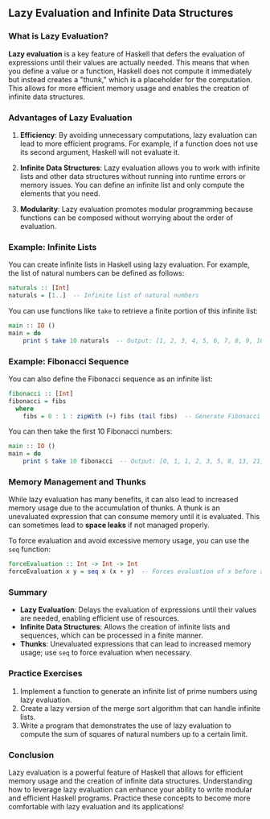 ## Lazy Evaluation and Infinite Data Structures

### What is Lazy Evaluation?

**Lazy evaluation** is a key feature of Haskell that defers the evaluation of expressions until their values are actually needed. This means that when you define a value or a function, Haskell does not compute it immediately but instead creates a "thunk," which is a placeholder for the computation. This allows for more efficient memory usage and enables the creation of infinite data structures.

### Advantages of Lazy Evaluation

1. **Efficiency**: By avoiding unnecessary computations, lazy evaluation can lead to more efficient programs. For example, if a function does not use its second argument, Haskell will not evaluate it.

2. **Infinite Data Structures**: Lazy evaluation allows you to work with infinite lists and other data structures without running into runtime errors or memory issues. You can define an infinite list and only compute the elements that you need.

3. **Modularity**: Lazy evaluation promotes modular programming because functions can be composed without worrying about the order of evaluation.

### Example: Infinite Lists

You can create infinite lists in Haskell using lazy evaluation. For example, the list of natural numbers can be defined as follows:

```haskell
naturals :: [Int]
naturals = [1..]  -- Infinite list of natural numbers
```

You can use functions like `take` to retrieve a finite portion of this infinite list:

```haskell
main :: IO ()
main = do
    print $ take 10 naturals  -- Output: [1, 2, 3, 4, 5, 6, 7, 8, 9, 10]
```

### Example: Fibonacci Sequence

You can also define the Fibonacci sequence as an infinite list:

```haskell
fibonacci :: [Int]
fibonacci = fibs
  where
    fibs = 0 : 1 : zipWith (+) fibs (tail fibs)  -- Generate Fibonacci numbers
```

You can then take the first 10 Fibonacci numbers:

```haskell
main :: IO ()
main = do
    print $ take 10 fibonacci  -- Output: [0, 1, 1, 2, 3, 5, 8, 13, 21, 34]
```

### Memory Management and Thunks

While lazy evaluation has many benefits, it can also lead to increased memory usage due to the accumulation of thunks. A thunk is an unevaluated expression that can consume memory until it is evaluated. This can sometimes lead to **space leaks** if not managed properly.

To force evaluation and avoid excessive memory usage, you can use the `seq` function:

```haskell
forceEvaluation :: Int -> Int -> Int
forceEvaluation x y = seq x (x + y)  -- Forces evaluation of x before adding
```

### Summary

- **Lazy Evaluation**: Delays the evaluation of expressions until their values are needed, enabling efficient use of resources.
- **Infinite Data Structures**: Allows the creation of infinite lists and sequences, which can be processed in a finite manner.
- **Thunks**: Unevaluated expressions that can lead to increased memory usage; use `seq` to force evaluation when necessary.

### Practice Exercises

1. Implement a function to generate an infinite list of prime numbers using lazy evaluation.
2. Create a lazy version of the merge sort algorithm that can handle infinite lists.
3. Write a program that demonstrates the use of lazy evaluation to compute the sum of squares of natural numbers up to a certain limit.

### Conclusion

Lazy evaluation is a powerful feature of Haskell that allows for efficient memory usage and the creation of infinite data structures. Understanding how to leverage lazy evaluation can enhance your ability to write modular and efficient Haskell programs. Practice these concepts to become more comfortable with lazy evaluation and its applications!
